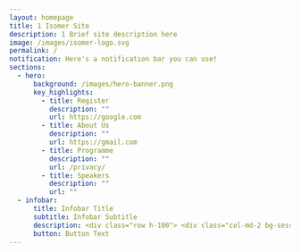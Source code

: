 ```yaml
---
layout: homepage
title: 1 Isomer Site
description: 1 Brief site description here
image: /images/isomer-logo.svg
permalink: /
notification: Here's a notification bar you can use!
sections:
  - hero:
      background: /images/hero-banner.png
      key_highlights:
        - title: Register
          description: ""
          url: https://google.com
        - title: About Us
          description: ""
          url: https://gmail.com
        - title: Programme
          description: ""
          url: /privacy/
        - title: Speakers
          description: ""
          url: ""
  - infobar:
      title: Infobar Title
      subtitle: Infobar Subtitle
      description: <div class="row h-100"> <div class="col-md-2 bg-session"> <div class="col-12 text-date"> <h2>30</h2> <h5>nov</h5> </div> </div> <div class="col-md-10 bg-light"> <div class="session-container"> <h4>OPENING SESSION</h4> <div class="mb-0 hero-bg-session-item sess1"> <div class="session-text"> <h2>Maritime Safety: <br>New Normal, <br>New Paradigms</h2> <a href="/events/programs#tab-30-November-2020" target="_blank" rel="noopener" class="btn btn-outline-warning">16:00 - 17:45 | GMT +08</a></div> </div> <div class="pt-4"> <div class="row"></div> <div class="row"> <div class="col-lg-6 mb-3"> <div class="row d-none"> <div class="col-5"><img src="https://i.levelupp.com/safetyatseaweek/Profile_Sihouette.png" class="img-fluid"></div> <div class="col-7 txt-session"> <div class="text-small">OPENING ADDRESS</div> <h6 class="">Minister</h6> <div class="text-small">Minister for Transport, Ministry of Transport, Singapore</div> </div> </div> </div> <div class="col-lg-6 mb-3"></div> <div class="col-lg-6 mb-3"> <div class="row"> <div class="col-5"><img src="https://i.levelupp.com/safetyatseaweek/CheeHongTat.jpg" class="img-fluid"></div> <div class="col-7 txt-session"> <div class="text-small">OPENING ADDRESS</div> <h6 class="">Mr. Chee Hong Tat</h6> <div class="text-small">Senior Minister of State<br>Ministry of Foreign Affairs &amp; Ministry of Transport, Singapore</div> </div> </div> </div> <div class="col-lg-6 mb-3"> <div class="row"> <div class="col-5"><img src="https://i.levelupp.com/safetyatseaweek/Heike_Deggim1.jpg" class="img-fluid"></div> <div class="col-7 txt-session"> <div class="text-small">KEYNOTE PRESENTATION</div> <h6>Dr. Heike Deggim</h6> <div class="text-small">Director, Maritime Safety Division, International Maritime Organization</div> </div> </div> </div> <div class="col-lg-6 mb-3"> <div class="row"> <div class="col-5"><img src="https://i.levelupp.com/safetyatseaweek/Ishak_Ismail1.jpg" class="img-fluid"></div> <div class="col-7 txt-session"> <div class="text-small">MODERATOR</div> <h6>Mr. Ishak Ismail</h6> <div class="text-small">Chairman, National Maritime Safety at Sea Council (NMSSC), Singapore</div> </div> </div> </div> <div class="col-lg-6 mb-3"> <div class="row"> <div class="col-5"><img src="https://i.levelupp.com/safetyatseaweek/CaoDesheng.jpg" class="img-fluid"></div> <div class="col-7 txt-session"> <h6 class="">Dr. Cao Desheng</h6> <div class="text-small">Director General, China Maritime Safety Administration</div> </div> </div> </div> <div class="col-lg-6 mb-3"> <div class="row"> <div class="col-5"><img src="https://i.levelupp.com/safetyatseaweek/YangXinzhai.jpg" class="img-fluid"></div> <div class="col-7 txt-session"> <h6 class="">Mr. Yang Xinzhai</h6> <div class="text-small">Deputy Director General, China Maritime Safety Administration</div> </div> </div> </div> <div class="col-lg-6 mb-3"> <div class="row"> <div class="col-5"><img src="https://i.levelupp.com/safetyatseaweek/Esben_Poulsson1.jpg" class="img-fluid"></div> <div class="col-7 txt-session"> <h6>Mr. Esben Poulsson</h6> <div class="text-small">Chairman, The International Chamber of Shipping</div> </div> </div> </div> </div> </div> </div> </div> </div></div>
      button: Button Text
---
```

